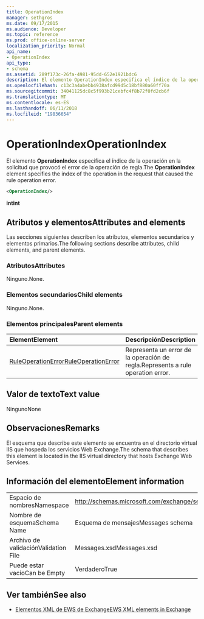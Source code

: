 ```yaml
---
title: OperationIndex
manager: sethgros
ms.date: 09/17/2015
ms.audience: Developer
ms.topic: reference
ms.prod: office-online-server
localization_priority: Normal
api_name:
- OperationIndex
api_type:
- schema
ms.assetid: 289f173c-26fa-4981-95dd-652e1921bdc6
description: El elemento OperationIndex especifica el índice de la operación en la solicitud que provocó el error de la operación de regla.
ms.openlocfilehash: c13c3a4abebb4938afcd99d5c18bf880a60ff70a
ms.sourcegitcommit: 34041125dc8c5f993b21cebfc4f8b72f0fd2cb6f
ms.translationtype: MT
ms.contentlocale: es-ES
ms.lasthandoff: 06/11/2018
ms.locfileid: "19836654"
---
```

# <a name="operationindex"></a><span data-ttu-id="c2d66-103">OperationIndex</span><span class="sxs-lookup"><span data-stu-id="c2d66-103">OperationIndex</span></span>

<span data-ttu-id="c2d66-104">El elemento **OperationIndex** especifica el índice de la operación en la solicitud que provocó el error de la operación de regla.</span><span class="sxs-lookup"><span data-stu-id="c2d66-104">The **OperationIndex** element specifies the index of the operation in the request that caused the rule operation error.</span></span> 
  
```XML
<OperationIndex/>
```

 <span data-ttu-id="c2d66-105">**int**</span><span class="sxs-lookup"><span data-stu-id="c2d66-105">**int**</span></span>
## <a name="attributes-and-elements"></a><span data-ttu-id="c2d66-106">Atributos y elementos</span><span class="sxs-lookup"><span data-stu-id="c2d66-106">Attributes and elements</span></span>

<span data-ttu-id="c2d66-107">Las secciones siguientes describen los atributos, elementos secundarios y elementos primarios.</span><span class="sxs-lookup"><span data-stu-id="c2d66-107">The following sections describe attributes, child elements, and parent elements.</span></span>
  
### <a name="attributes"></a><span data-ttu-id="c2d66-108">Atributos</span><span class="sxs-lookup"><span data-stu-id="c2d66-108">Attributes</span></span>

<span data-ttu-id="c2d66-109">Ninguno.</span><span class="sxs-lookup"><span data-stu-id="c2d66-109">None.</span></span>
  
### <a name="child-elements"></a><span data-ttu-id="c2d66-110">Elementos secundarios</span><span class="sxs-lookup"><span data-stu-id="c2d66-110">Child elements</span></span>

<span data-ttu-id="c2d66-111">Ninguno.</span><span class="sxs-lookup"><span data-stu-id="c2d66-111">None.</span></span>
  
### <a name="parent-elements"></a><span data-ttu-id="c2d66-112">Elementos principales</span><span class="sxs-lookup"><span data-stu-id="c2d66-112">Parent elements</span></span>

|<span data-ttu-id="c2d66-113">**Element**</span><span class="sxs-lookup"><span data-stu-id="c2d66-113">**Element**</span></span>|<span data-ttu-id="c2d66-114">**Descripción**</span><span class="sxs-lookup"><span data-stu-id="c2d66-114">**Description**</span></span>|
|:-----|:-----|
|[<span data-ttu-id="c2d66-115">RuleOperationError</span><span class="sxs-lookup"><span data-stu-id="c2d66-115">RuleOperationError</span></span>](ruleoperationerror.md) <br/> |<span data-ttu-id="c2d66-116">Representa un error de la operación de regla.</span><span class="sxs-lookup"><span data-stu-id="c2d66-116">Represents a rule operation error.</span></span>  <br/> |
   
## <a name="text-value"></a><span data-ttu-id="c2d66-117">Valor de texto</span><span class="sxs-lookup"><span data-stu-id="c2d66-117">Text value</span></span>

<span data-ttu-id="c2d66-118">Ninguno</span><span class="sxs-lookup"><span data-stu-id="c2d66-118">None</span></span>
  
## <a name="remarks"></a><span data-ttu-id="c2d66-119">Observaciones</span><span class="sxs-lookup"><span data-stu-id="c2d66-119">Remarks</span></span>

<span data-ttu-id="c2d66-120">El esquema que describe este elemento se encuentra en el directorio virtual IIS que hospeda los servicios Web Exchange.</span><span class="sxs-lookup"><span data-stu-id="c2d66-120">The schema that describes this element is located in the IIS virtual directory that hosts Exchange Web Services.</span></span>
  
## <a name="element-information"></a><span data-ttu-id="c2d66-121">Información del elemento</span><span class="sxs-lookup"><span data-stu-id="c2d66-121">Element information</span></span>

|||
|:-----|:-----|
|<span data-ttu-id="c2d66-122">Espacio de nombres</span><span class="sxs-lookup"><span data-stu-id="c2d66-122">Namespace</span></span>  <br/> |http://schemas.microsoft.com/exchange/services/2006/messages  <br/> |
|<span data-ttu-id="c2d66-123">Nombre de esquema</span><span class="sxs-lookup"><span data-stu-id="c2d66-123">Schema Name</span></span>  <br/> |<span data-ttu-id="c2d66-124">Esquema de mensajes</span><span class="sxs-lookup"><span data-stu-id="c2d66-124">Messages schema</span></span>  <br/> |
|<span data-ttu-id="c2d66-125">Archivo de validación</span><span class="sxs-lookup"><span data-stu-id="c2d66-125">Validation File</span></span>  <br/> |<span data-ttu-id="c2d66-126">Messages.xsd</span><span class="sxs-lookup"><span data-stu-id="c2d66-126">Messages.xsd</span></span>  <br/> |
|<span data-ttu-id="c2d66-127">Puede estar vacío</span><span class="sxs-lookup"><span data-stu-id="c2d66-127">Can be Empty</span></span>  <br/> |<span data-ttu-id="c2d66-128">Verdadero</span><span class="sxs-lookup"><span data-stu-id="c2d66-128">True</span></span>  <br/> |
   
## <a name="see-also"></a><span data-ttu-id="c2d66-129">Ver también</span><span class="sxs-lookup"><span data-stu-id="c2d66-129">See also</span></span>



- [<span data-ttu-id="c2d66-130">Elementos XML de EWS de Exchange</span><span class="sxs-lookup"><span data-stu-id="c2d66-130">EWS XML elements in Exchange</span></span>](ews-xml-elements-in-exchange.md)

